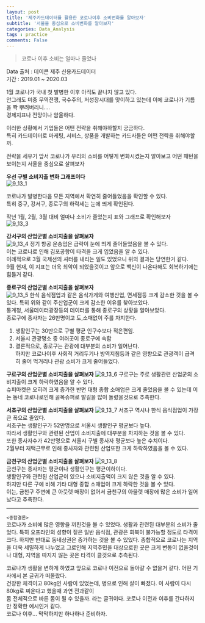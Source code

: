 ```yaml
---
layout: post
title: '제주카드데이터를 활용한 코로나이후 소비변화를 알아보자'
subtitle: '서울을 중심으로 소비변화를 알아보자'
categories: Data_Analysis
tags : practice
comments: False
---
```

>코로나 이후 소비는 얼마나 줄었나  

Data 출처 : 데이콘 제주 신용카드데이터  
기간 : 2019.01 ~ 2020.03  

1월 코로나가 국내 첫 발병한 이후 아직도 끝나지 않고 있다.  
안그래도 미중 무역전쟁, 국수주의, 저성장시대를 맞이하고 있는데 이에 코로나가 기름을 쫙 뿌려버리니....  
경제지표나 전망이나 암울하다.  

이러한 상황에서 기업들은 어떤 전략을 취해야하할지 궁금하다.  
특히 카드데이터로 마케팅, 서비스, 상품을 개발하는 카드사들은 어떤 전략을 취해야할까.  

전략을 세우기 앞서 코로나가 우리의 소비를 어떻게 변화시켰는지 알아보고 어떤 패턴을 보이는지 서울을 중심으로 살펴보자  

**우선 구별 소비지출 변화 그래프이다**  
![9_13_1](https://user-images.githubusercontent.com/51938331/93209925-c11a3a80-f799-11ea-8d65-aef5aec2b7b0.png)

코로나가 발병한다음 모든 지역에서 확연히 줄어들었음을 확인할 수 있다.  
특히 중구, 강서구, 종로구의 하락세는 눈에 띄게 확인된다.     

작년 1월, 2월, 3월 대비 얼마나 소비가 줄었는지 표와 그래프로 확인해보자  
![9_13_3](https://user-images.githubusercontent.com/51938331/93210087-fe7ec800-f799-11ea-8ff9-d7185a9b7c6c.png) 

**강서구의 산업군별 소비지출을 살펴보자**  
![9_13_4](https://user-images.githubusercontent.com/51938331/93210416-85cc3b80-f79a-11ea-8312-2daa7ffa33fb.png)
정기 항공 운송업은 급락이 눈에 띄게 줄어들었음을 볼 수 있다.   
이는 코로나로 인해 김포공항이 타격을 크게 입었음을 알 수 있다.     
이례적으로 3월 국제선의 셔터를 내리는 일도 있었으니 위의 결과는 당연한거 같다.  
9월 현재, 이 지표는 더욱 최악이 되었을것이고 앞으로 백신이 나온다해도 회복하기에는 힘들거 같다.   

**종로구의 산업군별 소비지출을 살펴보자**  
![9_13_5](https://user-images.githubusercontent.com/51938331/93210432-8ebd0d00-f79a-11ea-92a4-e9693ede5dcf.png) 
한식 음식점업과 같은 음식가게와 여행산업, 면세점등 크게 감소한 것을 볼 수 있다. 특히 위와 같이 주산업군이 크게 감소한 이유를 찾아보았다.   
통계청, 서울데이터광장등의 데이터를 통해 종로구의 상황을 알아보았다.  
종로구에 종사자는 26만명이고 도,소매없이 주를 차지한다.  
1. 생활인구는 30만으로 구별 평균 인구수보다 적은편임.  
2. 서울시 관광명소 중 여러곳이 종로구에 속함  
3. 결론적으로, 종로구는 관광에 대부분의 소비가 일어난다.    
하지만 코로나이후 사회적 거리두기나 방역지침등과 같은 영향으로 관광객이 급격히 줄어 먹거리나 관광 소비가 크게 줄어들었다.  

**구로구의 산업군별 소비지출을 살펴보자**
![9_13_6](https://user-images.githubusercontent.com/51938331/93210458-9a103880-f79a-11ea-8da7-a6d8a741ad50.png) 
구로구는 주로 생활관련 산업군의 소비지출이 크게 하락하였음을 알 수 있다.  
슈퍼마켓은 오히려 크게 증가한 반면 대형 종합 소매업은 크게 줄었음을 볼 수 있는데 이는 동네 코로나로인해 골목슈퍼로 발길을 많이 돌렸을것으로 추측한다.  

**서초구의 산업군별 소비지출을 살펴보자**
![9_13_7](https://user-images.githubusercontent.com/51938331/93210466-a0061980-f79a-11ea-9f47-66ad12426ac7.png)
서초구 역시나 한식 음식점업이 가장 큰 폭으로 줄었다.  
서초구는 생활인구가 52만명으로 서울시 생활인구 평균보다 높다.   
따라서 생활인구와 관련된 산업이 소비지출에 대부분을 차지하는 것을 볼 수 있다.  
또한 종사자수가 42만명으로 서울시 구별 종사자 평균보다 높은 수치이다.  
2월부터 재택근무로 인해 종사자와 관련된 산업또한 크게 하락하였음을 볼 수 있다.  

**금천구의 산업군별 소비지출을 살펴보자**
![9_13_8](https://user-images.githubusercontent.com/51938331/93210484-a7c5be00-f79a-11ea-98db-15ce5491d091.png)  
금천구는 종사자는 평균이나 생활인구는 평균이하이다.  
생활인구와 관련된 산업군이 있으나 소비지출액이 크지 않은 것을 알 수 있다.  
하지만 다른 구에 비해 기타 대형 종합 소매업이 크게 하락한 것을 볼 수 있다.  
이는, 금천구 주변에 큰 아웃렛 매장이 없어서 금천구의 아울렛 매장에 많은 소비가 일어났다고 추측한다.  

---------

`<종합결론>`  
코로나가 소비에 많은 영향을 끼친것을 볼 수 있었다. 생활과 관련된 대부분의 소비가 줄었다. 특히 오프라인의 성향이 짙은 일반 음식점, 관광은 회복이 불가능할 정도로 타격이 크다. 
하지만 반대로 동네상권은 증가하는 것을 볼 수 있었다. 종합적으로 코로나는 지역을 더욱 세밀하게 나누었고 그로인해 지역주민을 대상으로한 곳은 크게 변동이 없을것이나 대형, 지역을 따지지 않는 곳은 타격이 클것으로 추측된다.  


코로나가 생활을 변하게 하였고 앞으로 코로나 이전으로 돌아갈 수 없을거 같다. 어떤 기사에서 본 글귀가 떠올랐다.  
건장한 체격이고 80kg인 사람이 있었는데, 병으로 인해 살이 빠졌다. 이 사람이 다시 80kg로 찌운다고 했을때 과연 전과같이  
몸 전체적으로 바른 몸이 될 수 있을까. 라는 글귀이다. 코로나 이전과 이후를 간다하지만 정확한 예시인거 같다.  
코로나 이후... 막막하지만 하나하나 준비하자.
